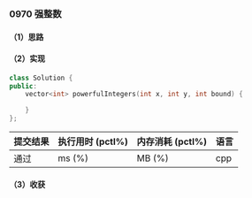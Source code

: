 ### 0970 强整数

#### （1）思路

#### （2）实现

```cpp
class Solution {
public:
    vector<int> powerfulIntegers(int x, int y, int bound) {

    }
};
```

| 提交结果 | 执行用时 (pctl%) | 内存消耗 (pctl%) | 语言 |
|:---------|:-----------------|:-----------------|:-----|
| 通过     |  ms (%)   |  MB (%)  | cpp  |

#### （3）收获
